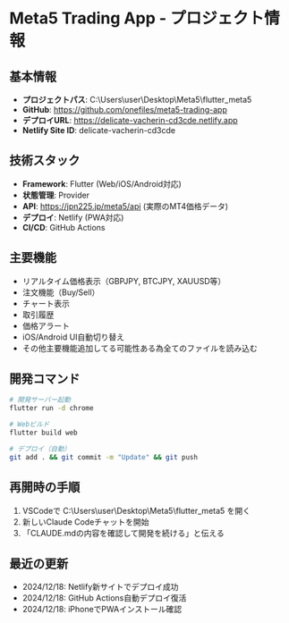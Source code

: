 # Meta5 Trading App - プロジェクト情報

## 基本情報
- **プロジェクトパス**: C:\Users\user\Desktop\Meta5\flutter_meta5
- **GitHub**: https://github.com/onefiles/meta5-trading-app
- **デプロイURL**: https://delicate-vacherin-cd3cde.netlify.app
- **Netlify Site ID**: delicate-vacherin-cd3cde

## 技術スタック
- **Framework**: Flutter (Web/iOS/Android対応)
- **状態管理**: Provider
- **API**: https://jpn225.jp/meta5/api (実際のMT4価格データ)
- **デプロイ**: Netlify (PWA対応)
- **CI/CD**: GitHub Actions

## 主要機能
- リアルタイム価格表示（GBPJPY, BTCJPY, XAUUSD等）
- 注文機能（Buy/Sell）
- チャート表示
- 取引履歴
- 価格アラート
- iOS/Android UI自動切り替え
- その他主要機能追加してる可能性ある為全てのファイルを読み込む

## 開発コマンド
```bash
# 開発サーバー起動
flutter run -d chrome

# Webビルド
flutter build web

# デプロイ（自動）
git add . && git commit -m "Update" && git push
```

## 再開時の手順
1. VSCodeで C:\Users\user\Desktop\Meta5\flutter_meta5 を開く
2. 新しいClaude Codeチャットを開始
3. 「CLAUDE.mdの内容を確認して開発を続ける」と伝える

## 最近の更新
- 2024/12/18: Netlify新サイトでデプロイ成功
- 2024/12/18: GitHub Actions自動デプロイ復活
- 2024/12/18: iPhoneでPWAインストール確認

